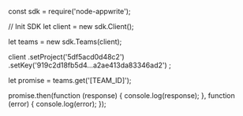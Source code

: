 const sdk = require('node-appwrite');

// Init SDK
let client = new sdk.Client();

let teams = new sdk.Teams(client);

client
    .setProject('5df5acd0d48c2')
    .setKey('919c2d18fb5d4...a2ae413da83346ad2')
;

let promise = teams.get('[TEAM_ID]');

promise.then(function (response) {
    console.log(response);
}, function (error) {
    console.log(error);
});